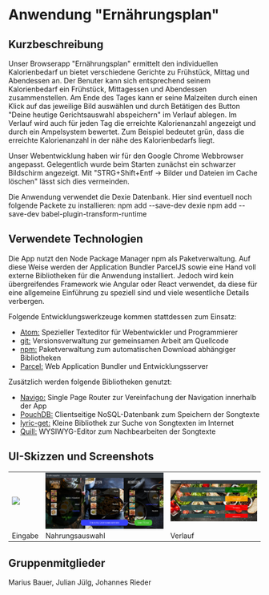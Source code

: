 Anwendung "Ernährungsplan"
===============================

Kurzbeschreibung
----------------
Unser Browserapp "Ernährungsplan" ermittelt den individuellen Kalorienbedarf un bietet verschiedene Gerichte zu Frühstück, Mittag und Abendessen an. Der Benuter kann sich  entsprechend seinem Kalorienbedarf ein Frühstück, Mittagessen und Abendessen zusammenstellen. Am Ende des Tages kann er seine Malzeiten durch einen Klick auf das jeweilige Bild auswählen und durch Betätigen des Button "Deine heutige Gerichtsauswahl abspeichern" im Verlauf ablegen.
Im Verlauf wird auch für jeden Tag die erreichte Kalorienanzahl angezeigt und durch ein Ampelsystem bewertet. Zum Beispiel bedeutet grün, dass die erreichte Kalorienanzahl in der nähe des Kalorienbedarfs liegt.

Unser Webentwicklung haben wir für den Google Chrome Webbrowser angepasst. Gelegentlich wurde beim Starten zunächst ein schwarzer Bildschirm angezeigt. Mit "STRG+Shift+Entf -> Bilder und Dateien im Cache löschen" lässt sich dies vermeinden.

Die Anwendung verwendet die Dexie Datenbank. Hier sind eventuell noch folgende Packete zu installieren:
npm add --save-dev dexie
npm add --save-dev babel-plugin-transform-runtime

Verwendete Technologien
-----------------------

Die App nutzt den Node Package Manager npm als Paketverwaltung. Auf diese
Weise werden der Application Bundler ParcelJS sowie eine Hand voll externe
Bibliotheken für die Anwendung installiert. Jedoch wird kein übergreifendes
Framework wie Angular oder React verwendet, da diese für eine allgemeine
Einführung zu speziell sind und viele wesentliche Details verbergen.

Folgende Entwicklungswerkzeuge kommen stattdessen zum Einsatz:

 * [Atom:](https://atom.io/) Spezieller Texteditor für Webentwickler und Programmierer
 * [git:](https://git-scm.com/") Versionsverwaltung zur gemeinsamen Arbeit am Quellcode
 * [npm:](https://nodejs.org/") Paketverwaltung zum automatischen Download abhängiger Bibliotheken
 * [Parcel:](https://parceljs.org/") Web Application Bundler und Entwicklungsserver

Zusätzlich werden folgende Bibliotheken genutzt:

 * [Navigo:](https://github.com/krasimir/navigo) Single Page Router zur Vereinfachung der Navigation innerhalb der App
 * [PouchDB:](https://pouchdb.com/") Clientseitige NoSQL-Datenbank zum Speichern der Songtexte
 * [lyric-get:](https://github.com/rhnvrm/lyric-api") Kleine Bibliothek zur Suche von Songtexten im Internet
 * [Quill:](https://quilljs.com/") WYSIWYG-Editor zum Nachbearbeiten der Songtexte

UI-Skizzen und Screenshots
--------------------------

<table style="max-width: 100%;">
    <tr>
        <td>
            <img src="eimgabe.png" style="display: block; width: 100%;" />
        </td>
        <td>
            <img src="nahrungsauswahl.png" style="display: block; width: 100%;" />
        </td>
        <td>
            <img src="verlauf.png" style="display: block; width: 100%;" />
        </td>
    </tr>
    <tr>
        <td>
            Eingabe
        </td>
        <td>
            Nahrungsauswahl
        </td>
        <td>
            Verlauf
        </td>
    </tr>
</table>

Gruppenmitglieder
-----------------
Marius Bauer, Julian Jülg, Johannes Rieder
